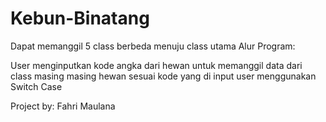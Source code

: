 # Kebun-Binatang
Dapat memanggil 5 class berbeda menuju class utama
Alur Program:

User menginputkan kode angka dari hewan untuk memanggil data dari class masing masing hewan sesuai kode yang di input user menggunakan Switch Case

Project by: Fahri Maulana 

